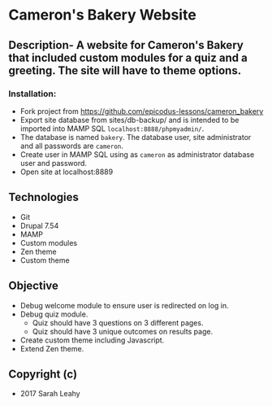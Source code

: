 # Cameron's Bakery Website

## Description- A website for Cameron's Bakery that included custom modules for a quiz and a greeting. The site will have to theme options.

### Installation:
  * Fork project from https://github.com/epicodus-lessons/cameron_bakery
  * Export site database from sites/db-backup/ and is intended to be imported into MAMP SQL `localhost:8888/phpmyadmin/`.
  * The database is named `bakery`. The database user, site administrator and all passwords are `cameron`.
  * Create user in MAMP SQL using  as `cameron` as administrator database user and password.
  * Open site at localhost:8889

## Technologies
  * Git
  * Drupal 7.54
  * MAMP
  * Custom modules
  * Zen theme
  * Custom theme

## Objective
  * Debug welcome module to ensure user is redirected on log in.
  * Debug quiz module.
    * Quiz should have 3 questions on 3 different pages.
    * Quiz should have 3 unique outcomes on results page.
  * Create custom theme including Javascript.
  * Extend Zen theme.   

## Copyright (c)
* 2017 Sarah Leahy
